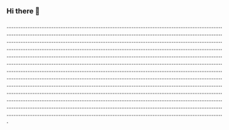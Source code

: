 ### Hi there 👋

.............................................................................................................................................................................................................................................................................................................................................................................................................................................................................................................................................................................................................................................................................................................................................................................................................................................................................................................................................................................................................................................................................................................................................................................................................................................................................................................................................................................................................................................................................................................................................................................................................................................................................